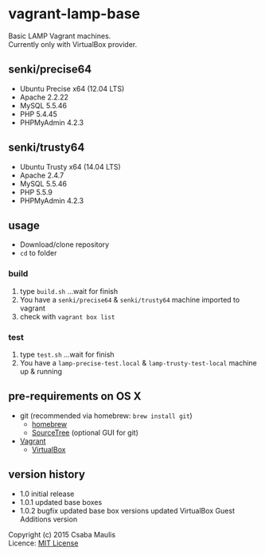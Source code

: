 # vagrant-lamp-base
Basic LAMP Vagrant machines.  
Currently only with VirtualBox provider.

## senki/precise64
- Ubuntu Precise x64 (12.04 LTS)
- Apache 2.2.22 
- MySQL 5.5.46
- PHP  5.4.45
- PHPMyAdmin 4.2.3

## senki/trusty64
- Ubuntu Trusty x64 (14.04 LTS)
- Apache 2.4.7 
- MySQL 5.5.46
- PHP 5.5.9
- PHPMyAdmin 4.2.3

## usage
- Download/clone repository
- `cd` to folder

### build
1. type `build.sh` ...wait for finish
2. You have a `senki/precise64` & `senki/trusty64` machine imported to vagrant
3. check with `vagrant box list`

### test
1. type `test.sh` ...wait for finish
2. You have a `lamp-precise-test.local` & `lamp-trusty-test-local` machine up & running

## pre-requirements on OS X
- git (recommended via homebrew: `brew install git`)
    - [homebrew](http://brew.sh)
    - [SourceTree](https://www.sourcetreeapp.com) (optional GUI for git)
- [Vagrant](https://www.vagrantup.com)
    - [VirtualBox](https://www.virtualbox.org)

## version history
- 1.0       initial release
- 1.0.1     updated base boxes
- 1.0.2     bugfix 
            updated base box versions
            updated VirtualBox Guest Additions version

Copyright (c) 2015 Csaba Maulis  
Licence: [MIT License](LICENSE)
